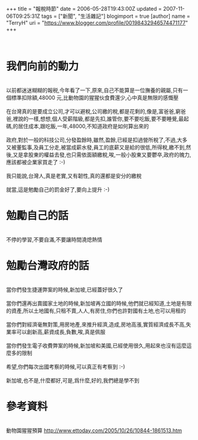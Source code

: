 +++
title = "報稅時節"
date = 2006-05-28T19:43:00Z
updated = 2007-11-06T09:25:31Z
tags = ["新聞", "生活雜記"]
blogimport = true 
[author]
	name = "TerryH"
	uri = "https://www.blogger.com/profile/00198432946574471177"
+++

<br /><h1>我們向前的動力</h1><br />以前都迷迷糊糊的報税,今年看了一下,原來,自己不能算是一位撫養的親屬,只有一個標準扣除額,48000 元,比動物園的猩猩伙食費還少,心中真是無限的感慨壓<br /><br />在台灣真的是要成立公司,才可以避稅,公司繳的稅,都是花剩的,像是,富爸爸,窮爸爸,裡說的一樣,想想,個人受薪階級,都是先扣,誰管你,要不要吃飯,要不要睡覺,最起碼,的居住成本,跟吃飯,一年,48000,不知道政府是如何算出來的<br /><br />政府,對於一般的科技公司,分發盈餘時,雖然,盈餘,已經是扣過營所稅了,不過,大多又被董監事,及員工分走,被當成薪水發,員工的底薪又是給的很低,所得稅,繳不到,然後,又是拿股東的權益去發,也只需依面額繳稅,唉,一般小股東又要鬱卒,政府的魄力,應該都被企業家買走了 :-)<br /><br />我只能說,台灣人,真是老實,又有韌性,真的還都是安分的繳稅<br /><br />就當,這是勉勵自己的罰金好了,要向上提升 :-)<br /><h1>勉勵自己的話</h1><br />不停的學習,不要自滿,不要讓時間澆熄熱情<br /><h1>勉勵台灣政府的話</h1><br />當你們發生捷運弊案的時候,新加坡,已經蓋好很久了<br /><br />當你們還再出賣國家土地的時候,新加坡再立國的時候,他們就已經知道,土地是有限的資產,所以土地國有,只租不賣,人人,有房住,你們也許對國有土地,也可以用租的<br /><br />當你們對經濟毫無對策,用房地產,來推升經濟,造成,房地高漲,實質經濟成長不高,失業率可以創新高,薪資成長,負數,唉,真是佩服<br /><br />當你們發生電子收費弊案的時候,新加坡和美國,已經使用很久,用起來也沒有這麼這麼多的限制<br /><br />希望,你們每次出國考察的時候,可以真正有考察到 :-)<br /><br />新加坡,也不是,什麼都好,可是,爲什麼,好的,我們總是學不到<br /><h1>參考資料</h1><br />動物園猩猩預算 http://www.ettoday.com/2005/10/26/10844-1861513.htm
